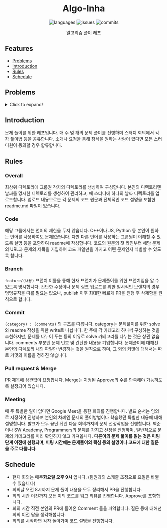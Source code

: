 <div align="center">

# Algo-Inha

![languages](https://img.shields.io/github/languages/count/Algo-Inha/Algo-inha)
![issues](https://img.shields.io/github/issues-pr/Algo-Inha/Algo-inha)
![commits](https://img.shields.io/github/commit-activity/m/Algo-inha/Algo-inha)

알고리즘 풀이 레포

</div>

## Features
- [Problems](#Problems)
- [Introduction](#Introduction)
- [Rules](#Rules)
- [Schedule](#Schedule)


## Problems
<details>
  <summary>Click to expand!</summary>
  
### 230103
+ [NBA 농구](https://www.acmicpc.net/problem/2852)
+ [동전 0](https://www.acmicpc.net/problem/11047)
+ [곱셈](https://www.acmicpc.net/problem/1629)
+ [파도반 수열](https://www.acmicpc.net/problem/9461)
+ [유기농 배추](https://www.acmicpc.net/problem/1012)

<details>
  <summary>이전 주 문제들!</summary>

### 221122
+ [감소하는 수](https://www.acmicpc.net/problem/1038)
+ [흙길 보수하기](https://www.acmicpc.net/problem/1911)
+ [오르막 수](https://www.acmicpc.net/problem/11057)
+ [두 큐 합 같게 만들기](https://school.programmers.co.kr/learn/courses/30/lessons/118667)

### 221108
+ [이차원 배열과 연산](https://www.acmicpc.net/problem/17140)
+ [파이프 옮기기 1](https://www.acmicpc.net/problem/17070)
+ [사탕 게임](https://www.acmicpc.net/problem/3085)
+ [안녕](https://www.acmicpc.net/problem/1535)
+ [오픈채팅방](https://school.programmers.co.kr/learn/courses/30/lessons/42888)

### 221101
+ [가장 긴 증가하는 부분 수열](https://www.acmicpc.net/problem/11053)
+ [시그널](https://www.acmicpc.net/problem/16113)
+ [회문](https://www.acmicpc.net/problem/17609)
+ [iSharp](https://www.acmicpc.net/problem/3568)
+ [봄버맨](https://www.acmicpc.net/problem/16918)

### 221004
+ [에너지 모으기](https://www.acmicpc.net/problem/16198)
+ [연산자 끼워넣기](https://www.acmicpc.net/problem/14888)
+ [전깃줄](https://www.acmicpc.net/problem/2565)
+ [테트리스](https://www.acmicpc.net/problem/3019)
+ [두 박스](https://www.acmicpc.net/problem/15973)

### 220927
+ [파일 합치기](https://www.acmicpc.net/problem/11066)
+ [숫자의 표현](https://school.programmers.co.kr/learn/courses/30/lessons/12924)
+ [듣보잡](https://www.acmicpc.net/problem/1764)
+ [나이트의 이동](https://www.acmicpc.net/problem/7562)
+ [올림픽](https://www.acmicpc.net/problem/8979)
+ [계란으로 계란치기](https://www.acmicpc.net/problem/16987)


### 220920
+ [동전 1](https://www.acmicpc.net/problem/2293)
+ [로또](https://www.acmicpc.net/problem/6603)
+ [주사위 굴리기](https://www.acmicpc.net/problem/14499)
+ [퍼즐 조각 채우기](https://school.programmers.co.kr/learn/courses/30/lessons/84021)

### 220913
+ [스킬트리](https://school.programmers.co.kr/learn/courses/30/lessons/49993)
+ [최소 스패닝 트리](https://www.acmicpc.net/problem/1197)
+ [골드바흐의 추측](https://www.acmicpc.net/problem/9020)
+ [최소직사각형](https://school.programmers.co.kr/learn/courses/30/lessons/86491)
+ [구간 합 구하기 5](https://www.acmicpc.net/problem/11660)
  
### 220830
+ [상급이의 여행](https://www.acmicpc.net/problem/9372)
+ [키패드 누르기](https://school.programmers.co.kr/learn/courses/30/lessons/67256)
+ [탑](https://www.acmicpc.net/problem/2493)
+ [이진 변환 반복하기](https://school.programmers.co.kr/learn/courses/30/lessons/70129)
+ [소수&팰린드롬](https://www.acmicpc.net/problem/1747)
  
### 220823
+ [숨바꼭질](https://www.acmicpc.net/problem/1697)
+ [표 편집](https://school.programmers.co.kr/learn/courses/30/lessons/81303)
+ [체스판 위의 공](https://www.acmicpc.net/problem/16957)
+ [줄어들지 않아](https://www.acmicpc.net/problem/2688)
+ [쇠막대기](https://www.acmicpc.net/problem/10799)
  
### 220816
+ [무기 공학](https://www.acmicpc.net/problem/18430)
+ [기지국 설치](https://school.programmers.co.kr/learn/courses/30/lessons/12979)
+ [외계인의 기타 연주](https://www.acmicpc.net/problem/2841)
+ [쿼드압축 후 개수 세기](https://school.programmers.co.kr/learn/courses/30/lessons/68936)
+ [요세푸스 문제](https://www.acmicpc.net/problem/1158)  
  
### 220809
+ [양궁대회](https://school.programmers.co.kr/learn/courses/30/lessons/92342)  
+ [2개 이하로 다른 비트](https://school.programmers.co.kr/learn/courses/30/lessons/77885)  
+ [게리맨더링 2](https://www.acmicpc.net/problem/17779)  
+ [최댓값과 최솟값](https://school.programmers.co.kr/learn/courses/30/lessons/12939)  
+ [오큰수](https://www.acmicpc.net/problem/17298)    

### 220802
+ [거리두기 확인하기](https://school.programmers.co.kr/learn/courses/30/lessons/81302)  
+ [회의실 배정](https://www.acmicpc.net/problem/1931)  
+ [타일 채우기](https://www.acmicpc.net/problem/2133)  
+ [단지번호붙이기](https://www.acmicpc.net/problem/2667)  
+ [안전 영역](https://www.acmicpc.net/problem/2468)    
  
### 220726
+ [크레인 인형뽑기 게임](https://school.programmers.co.kr/learn/courses/30/lessons/64061)  
+ [다리놓기](https://www.acmicpc.net/problem/1010)  
+ [기타리스트](https://www.acmicpc.net/problem/1495)  
+ [리모컨](https://www.acmicpc.net/problem/1107)  
+ [킹](https://www.acmicpc.net/problem/1063)    
  
### 220719
+ [괄호의 값](https://www.acmicpc.net/problem/2504)  
+ [퇴사2](https://www.acmicpc.net/problem/15486)  
+ [테트로미노](https://www.acmicpc.net/problem/14500)  
+ [Puyo Puyo](https://www.acmicpc.net/problem/11559)  
+ [베르트랑 공중](https://www.acmicpc.net/problem/4948)      
  
### 220712
+ [가장 긴 증가하는 부분 수열](https://www.acmicpc.net/problem/11053)  
+ [랜선 자르기](https://www.acmicpc.net/problem/1654)  
+ [124 나라의 숫자](https://school.programmers.co.kr/learn/courses/30/lessons/12899)  
+ [좌표압축](https://www.acmicpc.net/problem/18870)  
+ [잃어버린 괄호](https://www.acmicpc.net/problem/1541)    
  
### 220705
+ [나무 자르기](https://www.acmicpc.net/problem/2805)  
+ [시그널](https://www.acmicpc.net/problem/16113)  
+ [가장 큰 수](https://programmers.co.kr/learn/courses/30/lessons/42746)  
+ [후보 추천하기](https://www.acmicpc.net/problem/1713)  
+ [DFS와 BFS](https://www.acmicpc.net/problem/1260)  

### 220607
+ [입국심사](https://programmers.co.kr/learn/courses/30/lessons/43238)  
+ [절댓값 힙](https://www.acmicpc.net/problem/11286)  
+ [줄 서는 방법](https://programmers.co.kr/learn/courses/30/lessons/12936)  
+ [튜플](https://programmers.co.kr/learn/courses/30/lessons/64065)

### 220524
+ [문자열 압축](https://programmers.co.kr/learn/courses/30/lessons/60057)  
+ [로봇 청소기](https://www.acmicpc.net/problem/14503)  
+ [적록색약](https://www.acmicpc.net/problem/10026)  
+ [테트로미노](https://www.acmicpc.net/problem/14500)
+ [구명보트](https://programmers.co.kr/learn/courses/30/lessons/42885)

### 220517
+ [초콜릿 자르기](https://www.acmicpc.net/problem/2163)  
+ [암호 만들기](https://www.acmicpc.net/problem/1759)  
+ [보물섬](https://www.acmicpc.net/problem/2589)  
+ [카드 게임](https://www.acmicpc.net/problem/11062)
+ [수식 최대화](https://programmers.co.kr/learn/courses/30/lessons/67257)
  
### 220509
+ [꽃길](https://www.acmicpc.net/problem/14620)  
+ [톱니바퀴](https://www.acmicpc.net/problem/14891)  
+ [개똥벌레](https://www.acmicpc.net/problem/3020)  
+ [타겟 넘버](https://programmers.co.kr/learn/courses/30/lessons/43165)
  
### 220502
+ [상어 중학교](https://www.acmicpc.net/problem/21609)  
+ [배열 돌리기1](https://www.acmicpc.net/problem/16926)  
+ [최대공약수](https://www.acmicpc.net/problem/2824)  
+ [멀티탭 스케줄링](https://www.acmicpc.net/problem/1700)
+ [주차 요금 계산](https://programmers.co.kr/learn/courses/30/lessons/92341)  
  
### 220425
+ [양](https://www.acmicpc.net/problem/3184)  
+ [정수 삼각형](https://www.acmicpc.net/problem/1932)  
+ [체스](https://www.acmicpc.net/problem/1986)  
+ [행렬 테두리 회전하기](https://programmers.co.kr/learn/courses/30/lessons/77485)
  
### 220411
+ [성냥개비](https://www.acmicpc.net/problem/3687)  
+ [자물쇠와 열쇠](https://programmers.co.kr/learn/courses/30/lessons/60059)  
+ [인구 이동](https://www.acmicpc.net/problem/16234)  
+ [ACM Craft](https://www.acmicpc.net/problem/1005)
  
### 220404
+ [연구소](https://www.acmicpc.net/problem/14502)  
+ [강의실 배정](https://www.acmicpc.net/problem/11000)  
+ [최대 힙](https://www.acmicpc.net/problem/11279)  
+ [부분합](https://www.acmicpc.net/problem/1806)

### 220328
+ [마법사 상어와 블리자드](https://www.acmicpc.net/problem/21611)  
+ [어항 정리](https://www.acmicpc.net/problem/23291)  
+ [종이 조각](https://www.acmicpc.net/problem/14391)  
+ [N-Queen](https://www.acmicpc.net/problem/9663)  
  
### 220321
+ [마법사 상어와 비바라기](https://www.acmicpc.net/problem/21610)  
+ [불량 사용자](https://programmers.co.kr/learn/courses/30/lessons/64064)  
+ [달력](https://www.acmicpc.net/problem/20207)  
+ [더 맵게](https://programmers.co.kr/learn/courses/30/lessons/42626)  
+ [보물상자 비밀번호](https://swexpertacademy.com/main/code/problem/problemDetail.do?contestProbId=AWXRUN9KfZ8DFAUo&categoryId=AWXRUN9KfZ8DFAUo&categoryType=CODE&&&)
  
### 220314
+ [카카오 프렌즈 컬러링북](https://programmers.co.kr/learn/courses/30/lessons/1829)  
+ [마법사 상어와 파이어스톰](https://www.acmicpc.net/problem/20058)  
+ [다트 게임](https://programmers.co.kr/learn/courses/30/lessons/17682)  
+ [수영장](https://swexpertacademy.com/main/code/problem/problemDetail.do?contestProbId=AV5PpFQaAQMDFAUq&categoryId=AV5PpFQaAQMDFAUq&categoryType=CODE&problemTitle=1952&orderBy=FIRST_REG_DATETIME&selectCodeLang=ALL&select-1=&pageSize=10&pageIndex=1)  
+ [Z](https://www.acmicpc.net/problem/1074)  
  
  
### 220307
+ [숫자 문자열과 영단어](https://programmers.co.kr/learn/courses/30/lessons/81301)  
+ [비밀지도](https://programmers.co.kr/learn/courses/30/lessons/17681)  
+ [벽 부수고 이동하기](https://www.acmicpc.net/problem/2206)  
+ [미세먼지 안녕!](https://www.acmicpc.net/problem/17144)  
+ [상어 초등학교](https://www.acmicpc.net/problem/21608)  

### 220228
+ [순위 검색](https://programmers.co.kr/learn/courses/30/lessons/72412)  
+ [k진수에서 소수 개수 구하기](https://programmers.co.kr/learn/courses/30/lessons/92335)  
+ [연구소 3](https://www.acmicpc.net/problem/17142)  
+ [이항 계수 2](https://www.acmicpc.net/problem/11051)  
+ [마법사 상어와 파이어볼](https://www.acmicpc.net/problem/20056)  
+ [메뉴 리뉴얼](https://programmers.co.kr/learn/courses/30/lessons/72411)  
  
  
 ### 220221
+ [감시 카메라](https://www.acmicpc.net/problem/5884)  
+ [신규 아이디 추천](https://programmers.co.kr/learn/courses/30/lessons/72410)  
+ [빗물](https://www.acmicpc.net/problem/14719)  
+ [바이러스](https://www.acmicpc.net/problem/2606)  
+ [마법사 상어와 토네이도](https://www.acmicpc.net/problem/20057)  
+ [피아노 체조](https://www.acmicpc.net/problem/21318)  
  
 ### 220214
+ [동전 바꿔주기](https://www.acmicpc.net/problem/2624)  
+ [뉴스 클러스터링](https://programmers.co.kr/learn/courses/30/lessons/17677)  
+ [치킨 배달](https://www.acmicpc.net/problem/15686)  
+ [핀볼 게임](https://swexpertacademy.com/main/code/problem/problemDetail.do?contestProbId=AWXRF8s6ezEDFAUo)  
+ [시험 감독](https://www.acmicpc.net/problem/13458)  
+ [1, 2, 3 더하기](https://www.acmicpc.net/problem/9095)    
    
### 220207
+ [컨베이어 벨트 위의 로봇](https://www.acmicpc.net/problem/20055)
+ [불!](https://www.acmicpc.net/problem/4179)
+ [하노이 탑](https://www.acmicpc.net/problem/1914)
+ [방금그곡](https://programmers.co.kr/learn/courses/30/lessons/17683)
+ [촌수계산](https://www.acmicpc.net/problem/2644)
+ [스타트와 링크](https://www.acmicpc.net/problem/14889)
  
### 220131
+ [뱀](https://www.acmicpc.net/problem/3190)
+ [아기 상어](https://www.acmicpc.net/problem/16236)
+ [AC](https://www.acmicpc.net/problem/5430)
+ [오픈채팅방](https://programmers.co.kr/learn/courses/30/lessons/42888)
+ [n^2배열 자르기](https://programmers.co.kr/learn/courses/30/lessons/87390)

### 220124
+ [토마토](https://www.acmicpc.net/problem/7576)
+ [안녕](https://www.acmicpc.net/problem/1535)
+ [H-Index](https://programmers.co.kr/learn/courses/30/lessons/42747)
+ [섬 연결하기](https://programmers.co.kr/learn/courses/30/lessons/42861)
+ [2xn 타일링](https://www.acmicpc.net/problem/11726)

### 220117
+ [빙산](https://www.acmicpc.net/problem/2573)
+ [나누기](https://www.acmicpc.net/problem/21757)
</details>
</details>

## Introduction

문제 풀이를 위한 레포입니다. 매 주 몇 개의 문제 풀이를 진행하며 스터디 회의에서 각자 풀이법 등을 공유합니다. 소개나 요청을 통해 참석을 원하는 사람이 있다면 모든 스터디원이 동의할 경우 합류합니다.

## Rules

### Overall

최상위 디렉토리에 그룹원 각자의 디렉토리를 생성하여 구성합니다. 본인의 디렉토리엔 날짜를 명시한 디렉토리를 생성하여 관리하고, 매 스터디에 하나의 날짜 디렉토리를 업로드합니다. 업로드 내용으로는 각 문제의 코드 원문과 전체적인 코드 설명을 포함한 readme.md 파일이 있습니다.

### Code

해당 그룹에서는 언어의 제한을 두지 않습니다. C++이나 JS, Python 등 본인이 원하는 언어를 사용하여도 문제없습니다. 다만 다른 언어를 사용하는 그룹원이 이해할 수 있도록 설명 등을 포함하여 readme에 작성합니다. 코드의 원문의 첫 라인부터 해당 문제의 URL과 문제의 제목을 기입하여 코드 파일만을 가지고 어떤 문제인지 식별할 수 있도록 합니다.

### Branch

`feature/(내용)` 브랜치 이름을 통해 현재 브랜치가 문제풀이를 위한 브랜치임을 알 수 있도록 명시합니다. 간단한 수정이나 문제 링크 업로드를 위한 일시적인 브랜치의 경우 명명규칙을 따를 필요는 없으나, publish 이후 최대한 빠르게 PR을 진행 후 삭제함을 원칙으로 합니다.

### Commit

`(category) : (comments)` 의 구조를 따릅니다. category는 문제풀이를 위한 solve와 readme 작성을 위한 write로 나뉩니다. 한 주에 각 카테고리 하나씩 구성하는 것을 추천하지만, 문제를 나누어 푸는 등의 이유로 solve 카테고리를 나누는 것은 상관 없습니다. comments 부분엔 문제 번호 및 간단한 내용을 기입합니다. 문제풀이에 대해선 본인의 디렉토리 내의 파일만 변경하는 것을 원칙으로 하며, 그 외의 커밋에 대해서는 따로 커밋의 이름을 정하진 않습니다.

### Pull request & Merge

PR 제목에 상관없이 요청합니다. Merge는 지정된 Approve의 수를 만족해야 가능하도록 설정되어 있습니다.

### Meeting

매 주 특별한 일이 없다면 Google Meet을 통한 회의를 진행합니다. 발표 순서는 임의로 지정하여 진행하며 본인의 차례엔 문제의 풀이방법이나 학습했던 특별한 내용에 대해 설명합니다. 발표가 모두 끝난 뒤엔 다음 회의까지의 문제 선정작업을 진행합니다. 백준이나 SW Academy, Programmers의 문제를 가지고 선정을 진행하며, 일반적으로 문제의 카테고리를 미리 확인하지 않고 가져옵니다. **다른이의 문제 풀이를 읽는 것은 미팅단계 이전에 선행되며, 미팅 시간에는 문제풀이의 핵심 등의 설명이나 코드에 대한 질문을 주로 다룹니다.**

## Schedule

- 현재 회의는 매주**화요일 오후 9시** 입니다. (팀원과의 스케줄 조정으로 요일은 바뀔 수 있습니다)
- 회의날 오전 8시까지 문제 풀이 내용을 모두 정리해서 PR을 진행합니다.
- 회의 시간 이전까지 모든 이의 코드를 읽고 리뷰를 진행합니다. Approve를 포함합니다.
- 회의 시간 직전 본인의 PR에 들어온 Comment 들을 파악합니다. 질문 등에 대해선 회의 이전 답을 생각해봅니다.
- 회의를 시작하면 각자 돌아가며 코드 설명을 진행합니다.
